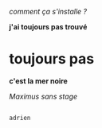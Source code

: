 *comment ça s'installe ?*

**j'ai toujours pas trouvé**

# toujours pas

**c'est la mer noire**

*Maximus sans stage*
```LanguageName

adrien
```
